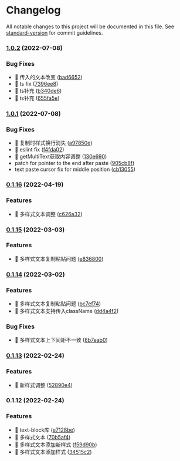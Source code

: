 # Changelog

All notable changes to this project will be documented in this file. See [standard-version](https://github.com/conventional-changelog/standard-version) for commit guidelines.

### [1.0.2](https://github.com/21epub/epub-text-block/compare/v1.0.1...v1.0.2) (2022-07-08)


### Bug Fixes

* 🐛 传入的文本改变 ([bad6652](https://github.com/21epub/epub-text-block/commit/bad66523e7516135ca357e6a34e2750f3fc0bdf3))
* 🐛 ts fix ([7396ee8](https://github.com/21epub/epub-text-block/commit/7396ee85ad59f75bf92b3f21b1f320e632042e24))
* 🐛 ts补充 ([b340de6](https://github.com/21epub/epub-text-block/commit/b340de6a46eea92438ef71420c81cfcb6652e0be))
* 🐛 ts补充 ([655fa5e](https://github.com/21epub/epub-text-block/commit/655fa5e767741aea4c45987d335c372d769ff989))

### [1.0.1](https://github.com/21epub/epub-text-block/compare/v0.1.16...v1.0.1) (2022-07-08)


### Bug Fixes

* 🐛 复制时样式换行消失 ([a97850e](https://github.com/21epub/epub-text-block/commit/a97850e84641e49523f89e7922a5934923f30d30))
* 🐛 eslint fix ([f4fda02](https://github.com/21epub/epub-text-block/commit/f4fda021866ef4e8554dbac937154cb6bdff7876))
* 🐛 getMultiText获取内容调整 ([130e690](https://github.com/21epub/epub-text-block/commit/130e6904d38e64969526d7c4cd17890fad805847))
* patch for pointer to the end after paste ([905cb8f](https://github.com/21epub/epub-text-block/commit/905cb8fc2bc7c541708c4c04b5724dc2e8a59831))
* text paste cursor fix for middle position ([cb13055](https://github.com/21epub/epub-text-block/commit/cb13055d693e5581a548106ca5320e118e306390))

### [0.1.16](https://github.com/li-qiuli/text-block/compare/v0.1.15...v0.1.16) (2022-04-19)


### Features

* 🎸 多样式文本调整 ([c626a32](https://github.com/li-qiuli/text-block/commit/c626a32aded003c2b904c8cb9c34dfb88363a323))

### [0.1.15](https://github.com/li-qiuli/text-block/compare/v0.1.14...v0.1.15) (2022-03-03)


### Features

* 🎸 多样式文本复制粘贴问题 ([e836800](https://github.com/li-qiuli/text-block/commit/e836800b93fa99964edc529f9af17f0fe7d4466f))

### [0.1.14](https://github.com/li-qiuli/text-block/compare/v0.1.13...v0.1.14) (2022-03-02)


### Features

* 🎸 多样式文本复制粘贴问题 ([bc7ef74](https://github.com/li-qiuli/text-block/commit/bc7ef7454c3c66017d664c6e6a4d97e5e7020c24))
* 🎸 多样式文本支持传入className ([dd4a4f2](https://github.com/li-qiuli/text-block/commit/dd4a4f204ab0a54f5182b654d6108062c4c61dfb))


### Bug Fixes

* 🐛 多样式文本上下间距不一致 ([6b7eab0](https://github.com/li-qiuli/text-block/commit/6b7eab08ab2e63c271fcda5c27f83bfdda3c5126))

### [0.1.13](https://github.com/li-qiuli/text-block/compare/v0.1.12...v0.1.13) (2022-02-24)


### Features

* 🎸 新样式调整 ([52890e4](https://github.com/li-qiuli/text-block/commit/52890e40967e7f9d658ddea867671c26feaaf588))

### 0.1.12 (2022-02-24)


### Features

* 🎸 text-block库 ([e7128be](https://github.com/li-qiuli/text-block/commit/e7128be5d0c09e57a6ee2985f4d120f8e5c09ed1))
* 🎸 多样式文本 ([70b5af4](https://github.com/li-qiuli/text-block/commit/70b5af41ce00beb58beb42da8ec96801ffcc3d67))
* 🎸 多样式文本添加新样式 ([f59d90b](https://github.com/li-qiuli/text-block/commit/f59d90b96c1e67a45a8ac45528914341e054e35f))
* 🎸 多样式文本添加样式 ([34515c2](https://github.com/li-qiuli/text-block/commit/34515c2fc661923483c0462dcd250f52a8479201))
